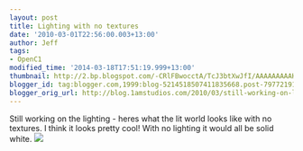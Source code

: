 ```yaml
---
layout: post
title: Lighting with no textures
date: '2010-03-01T22:56:00.003+13:00'
author: Jeff
tags:
- OpenC1
modified_time: '2014-03-18T17:51:19.999+13:00'
thumbnail: http://2.bp.blogspot.com/-CRlFBwocctA/TcJ3btXwJfI/AAAAAAAAAHk/hkm6CTwAx_0/s72-c/dump93.43352.jpg
blogger_id: tag:blogger.com,1999:blog-5214518507411835668.post-7977219109169183362
blogger_orig_url: http://blog.1amstudios.com/2010/03/still-working-on-lighting-heres-what.html
---
```

Still working on the lighting - heres what the lit world looks like with no textures. I think it looks pretty cool! With no lighting it would all be solid white.
![](http://2.bp.blogspot.com/-CRlFBwocctA/TcJ3btXwJfI/AAAAAAAAAHk/hkm6CTwAx_0/s1600/dump93.43352.jpg)